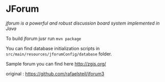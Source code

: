 JForum
============

*jforum is a powerful and robust discussion board system implemented in Java*

To build jforum jusr run `mvn package`

You can find database initialization scripts in `src/main/resources/jforumConfig/database` folder.

Sample forum you can find here http://zgis.org/

original :  https://github.com/rafaelsteil/jforum3


